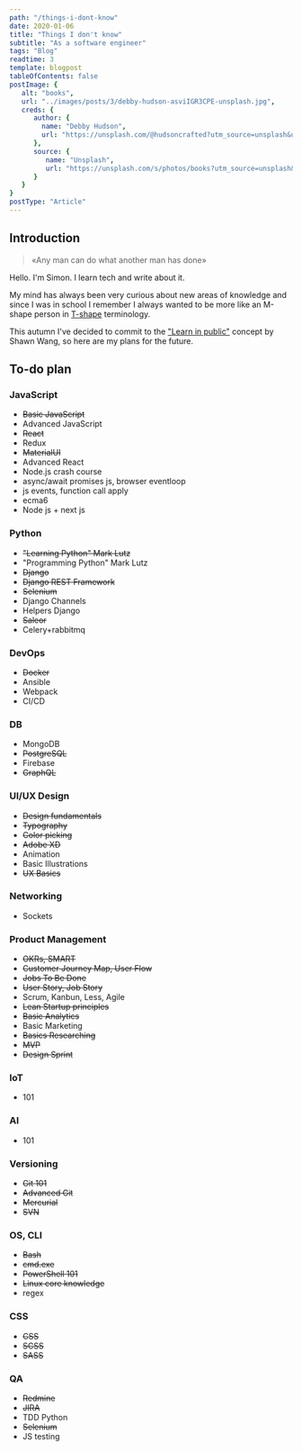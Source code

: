 ```yaml
---
path: "/things-i-dont-know"
date: 2020-01-06
title: "Things I don't know"
subtitle: "As a software engineer"
tags: "Blog"
readtime: 3
template: blogpost
tableOfContents: false
postImage: {
   alt: "books",
   url: "../images/posts/3/debby-hudson-asviIGR3CPE-unsplash.jpg",
   creds: {
      author: {
        name: "Debby Hudson",
        url: "https://unsplash.com/@hudsoncrafted?utm_source=unsplash&utm_medium=referral&utm_content=creditCopyText"
      },
      source: {
         name: "Unsplash",
         url: "https://unsplash.com/s/photos/books?utm_source=unsplash&utm_medium=referral&utm_content=creditCopyText)"
      }
   } 
}
postType: "Article"
---
```


## Introduction

> «Any man can do what another man has done»

Hello. I'm Simon. I learn tech and write about it.

My mind has always been very curious about new areas of knowledge and since I was in school I remember I always wanted to be more like an M-shape person in [T-shape](https://medium.com/@jchyip/why-t-shaped-people-e8706198e437) terminology.

This autumn I've decided to commit to the ["Learn in public"](https://www.swyx.io/writing/learn-in-public/) concept by Shawn Wang, so here are my plans for the future.

## To-do plan

### JavaScript

- ~~Basic JavaScript~~
- Advanced JavaScript
- ~~React~~
- Redux
- ~~MaterialUI~~
- Advanced React
- Node.js crash course
- async/await promises js, browser eventloop
- js events, function call apply
- ecma6
- Node js + next js

### Python

- ~~"Learning Python" Mark Lutz~~
- "Programming Python" Mark Lutz
- ~~Django~~
- ~~Django REST Framework~~
- ~~Selenium~~
- Django Channels
- Helpers Django
- ~~Saleor~~
- Celery+rabbitmq

### DevOps

- ~~Docker~~
- Ansible
- Webpack
- CI/CD

### DB

- MongoDB
- ~~PostgreSQL~~
- Firebase
- ~~GraphQL~~

### UI/UX Design

- ~~Design fundamentals~~
- ~~Typography~~
- ~~Color picking~~
- ~~Adobe XD~~
- Animation
- Basic Illustrations
- ~~UX Basics~~

### Networking

- Sockets

### Product Management

- ~~OKRs, SMART~~
- ~~Customer Journey Map, User Flow~~
- ~~Jobs To Be Done~~
- ~~User Story, Job Story~~
- Scrum, Kanbun, Less, Agile
- ~~Lean Startup principles~~
- ~~Basic Analytics~~
- Basic Marketing
- ~~Basics Researching~~
- ~~MVP~~
- ~~Design Sprint~~

### IoT

- 101

### AI

- 101

### Versioning

- ~~Git 101~~
- ~~Advanced Git~~
- ~~Mercurial~~
- ~~SVN~~

### OS, CLI

- ~~Bash~~
- ~~cmd.exe~~
- ~~PowerShell 101~~
- ~~Linux core knowledge~~
- regex

### CSS

- ~~CSS~~
- ~~SCSS~~
- ~~SASS~~

### QA

- ~~Redmine~~
- ~~JIRA~~
- TDD Python
- ~~Selenium~~
- JS testing
